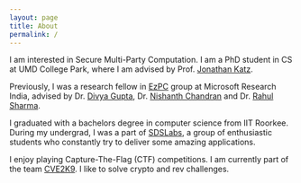 ```yaml
---
layout: page
title: About
permalink: /
---
```


<!-- <div style="float: right; width: 50%;">
<div style="padding-left: 70px">
<img src="/static/assets/about.png" />
</div>
</div> -->
I am interested in Secure Multi-Party Computation. I am a PhD student in CS at UMD College Park, where I am advised by Prof. [Jonathan Katz](https://www.cs.umd.edu/~jkatz/).

Previously, I was a research fellow in [EzPC](https://www.microsoft.com/en-us/research/project/ezpc-easy-secure-multi-party-computation/) group at Microsoft Research India, advised by Dr. [Divya Gupta](https://www.microsoft.com/en-us/research/people/digup/), Dr. [Nishanth Chandran](https://www.microsoft.com/en-us/research/people/nichandr/) and Dr. [Rahul Sharma](https://www.microsoft.com/en-us/research/people/rahsha/).

I graduated with a bachelors degree in computer science from IIT Roorkee. During my undergrad, I was a part of [SDSLabs](https://sdslabs.co), a group of enthusiastic students who constantly try to deliver some amazing applications. 

I enjoy playing Capture-The-Flag (CTF) competitions. I am currently part of the team [CVE2K9](https://cve.gay). I like to solve crypto and rev challenges.
